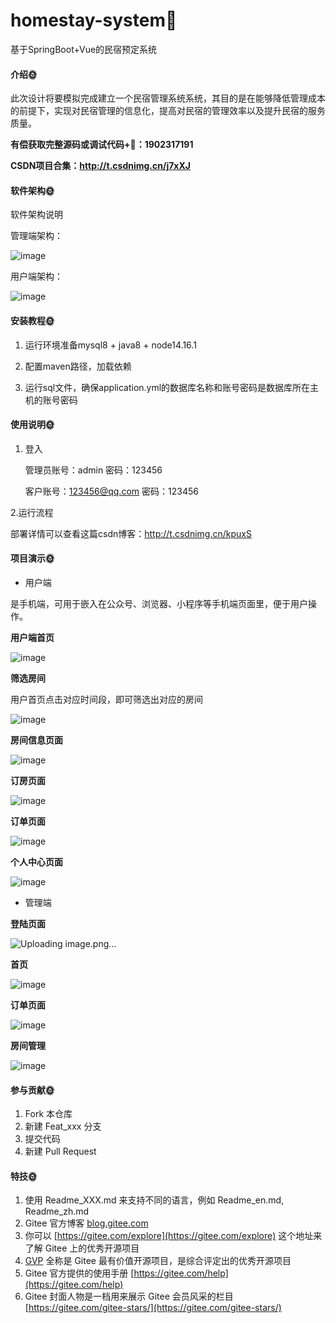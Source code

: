 # homestay-system🎂
基于SpringBoot+Vue的民宿预定系统

#### 介绍🌞
此次设计将要模拟完成建立一个民宿管理系统系统，其目的是在能够降低管理成本的前提下，实现对民宿管理的信息化，提高对民宿的管理效率以及提升民宿的服务质量。


**有偿获取完整源码或调试代码+🐧：1902317191**

**CSDN项目合集：http://t.csdnimg.cn/j7xXJ**

#### 软件架构🌞

软件架构说明

管理端架构：

![image](https://github.com/luooin/homestay-system/assets/85004172/80da6869-119d-4002-acc3-cc96442f065e)

用户端架构：

![image](https://github.com/luooin/homestay-system/assets/85004172/8b3b4270-bce1-44ca-ab70-6529dafd0557)


#### 安装教程🌞

1. 运行环境准备mysql8 + java8 + node14.16.1

2. 配置maven路径，加载依赖

3. 运行sql文件，确保application.yml的数据库名称和账号密码是数据库所在主机的账号密码

#### 使用说明🌞

1. 登入

   管理员账号：admin	密码：123456

   客户账号：123456@qq.com	密码：123456

2.运行流程



部署详情可以查看这篇csdn博客：http://t.csdnimg.cn/kpuxS

#### 项目演示🌞

+ 用户端

是手机端，可用于嵌入在公众号、浏览器、小程序等手机端页面里，便于用户操作。

**用户端首页**

![image](https://github.com/luooin/homestay-system/assets/85004172/27a70d99-2efe-4959-8b40-35ab68832226)

**筛选房间**

用户首页点击对应时间段，即可筛选出对应的房间

![image](https://github.com/luooin/homestay-system/assets/85004172/ff7098d2-acc7-4534-8d0d-99dca9ebfbc6)

**房间信息页面**

![image](https://github.com/luooin/homestay-system/assets/85004172/d4372209-b7ed-4388-b109-e819e84c427a)

**订房页面**

![image](https://github.com/luooin/homestay-system/assets/85004172/e0a0881c-4120-4ac8-8e75-c4171393577c)


**订单页面**

![image](https://github.com/luooin/homestay-system/assets/85004172/888c8811-83de-4501-8be0-d0874773f914)

**个人中心页面**

![image](https://github.com/luooin/homestay-system/assets/85004172/47622918-4fea-49cd-96b4-d9998c464fc2)


+ 管理端

**登陆页面**

![Uploading image.png…]()


**首页**

![image](https://github.com/luooin/homestay-system/assets/85004172/c4714fe2-7330-45a2-9990-a734585bef23)

**订单页面**

![image](https://github.com/luooin/homestay-system/assets/85004172/ba9a5631-c228-46de-bf43-de357782791c)

**房间管理**

![image](https://github.com/luooin/homestay-system/assets/85004172/ef731900-3026-4231-b759-8e4cf21b241d)


#### 参与贡献🌞

1.  Fork 本仓库
2.  新建 Feat_xxx 分支
3.  提交代码
4.  新建 Pull Request


#### 特技🌞

1.  使用 Readme\_XXX.md 来支持不同的语言，例如 Readme\_en.md, Readme\_zh.md
2.  Gitee 官方博客 [blog.gitee.com](https://blog.gitee.com)
3.  你可以 [https://gitee.com/explore](https://gitee.com/explore) 这个地址来了解 Gitee 上的优秀开源项目
4.  [GVP](https://gitee.com/gvp) 全称是 Gitee 最有价值开源项目，是综合评定出的优秀开源项目
5.  Gitee 官方提供的使用手册 [https://gitee.com/help](https://gitee.com/help)
6.  Gitee 封面人物是一档用来展示 Gitee 会员风采的栏目 [https://gitee.com/gitee-stars/](https://gitee.com/gitee-stars/)

